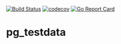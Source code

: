 [![Build Status](https://travis-ci.org/muhlemmer/pg_testdata.svg?branch=main)](https://travis-ci.org/muhlemmer/pg_testdata)
[![codecov](https://codecov.io/gh/muhlemmer/pg_testdata/branch/main/graph/badge.svg)](https://codecov.io/gh/muhlemmer/pg_testdata)
[![Go Report Card](https://goreportcard.com/badge/github.com/muhlemmer/pg_testdata)](https://goreportcard.com/report/github.com/muhlemmer/pg_testdata)

# pg_testdata